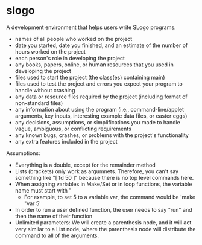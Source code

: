 # slogo
A development environment that helps users write SLogo programs.

* names of all people who worked on the project
* date you started, date you finished, and an estimate of the number of hours worked on the project
* each person's role in developing the project
* any books, papers, online, or human resources that you used in developing the project
* files used to start the project (the class(es) containing main)
* files used to test the project and errors you expect your program to handle without crashing
* any data or resource files required by the project (including format of non-standard files)
* any information about using the program (i.e., command-line/applet arguments, key inputs, interesting example data files, or easter eggs)
* any decisions, assumptions, or simplifications you made to handle vague, ambiguous, or conflicting requirements
* any known bugs, crashes, or problems with the project's functionality
* any extra features included in the project


Assumptions:
- Everything is a double, except for the remainder method
- Lists (brackets) only work as argumnets. Therefore, you can't say something like "[ fd 50 ]" because there is no top level commands here. 
- When assigning variables in Make/Set or in loop functions, the variable name must start with " 
    - For example, to set 5 to a variable var, the command would be 'make "var 5'
- In order to run a user defined function, the user needs to say "run" and then the name of their function
- Unlimited parameters: We will create a parenthesis node, and it will act very similar to a 
List node, where the parenthesis node will distribute the command to all of the arguments.